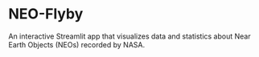 # NEO-Flyby
An interactive Streamlit app that visualizes data and statistics about Near Earth Objects (NEOs) recorded by NASA.
